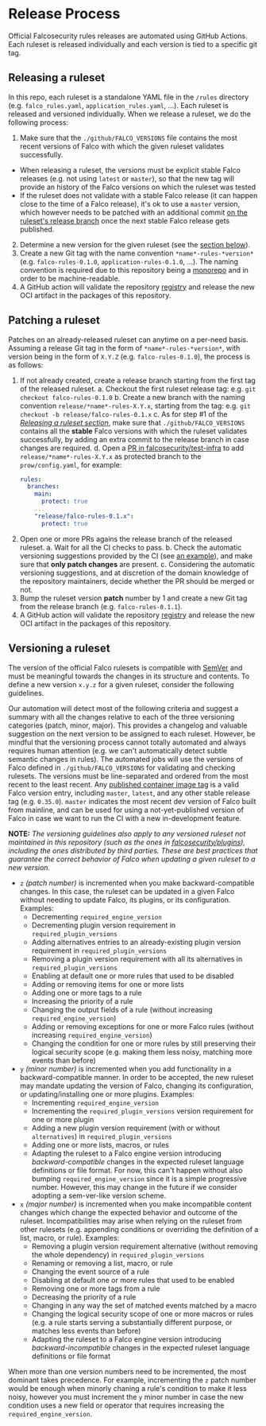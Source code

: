 # Release Process

Official Falcosecurity rules releases are automated using GitHub Actions. Each ruleset is released individually and each version is tied to a specific git tag.

## Releasing a ruleset

In this repo, each ruleset is a standalone YAML file in the `/rules` directory (e.g. `falco_rules.yaml`, `application_rules.yaml`, ...). Each ruleset is released and versioned individually. When we release a ruleset, we do the following process:

1. Make sure that the `./github/FALCO_VERSIONS` file contains the most recent versions of Falco with which the given ruleset validates successfully.
  - When releasing a ruleset, the versions must be explicit stable Falco releases (e.g. not using `latest` or `master`), so that the new tag will provide an history of the Falco versions on which the ruleset was tested
  - If the ruleset does not validate with a stable Falco release (it can happen close to the time of a Falco release), it's ok to use a `master` version, which however needs to be patched with an additional commit [on the ruleset's release branch](#patching-a-ruleset) once the next stable Falco release gets published.
2. Determine a new version for the given ruleset (see the [section below](#versioning-a-ruleset)).
3. Create a new Git tag with the name convention `*name*-rules-*version*` (e.g. `falco-rules-0.1.0`, `application-rules-0.1.0`, ...). The naming convention is required due to this repository being a [monorepo](https://en.wikipedia.org/wiki/Monorepo) and in order to be machine-readable.
4. A GitHub action will validate the repository [registry](./registry.yaml) and release the new OCI artifact in the packages of this repository.

## Patching a ruleset

Patches on an already-released ruleset can anytime on a per-need basis. Assuming a release Git tag in the form of `*name*-rules-*version*`, with version being in the form of `X.Y.Z` (e.g. `falco-rules-0.1.0`), the process is as follows:

1. If not already created, create a release branch starting from the first tag of the released ruleset.
  a. Checkout the first ruleset release tag: e.g. `git checkout falco-rules-0.1.0`
  b. Create a new branch with the naming convention `release/*name*-rules-X.Y.x`, starting from the tag: e.g. `git checkout -b release/falco-rules-0.1.x`
  c. As for step #1 of the [*Releasing a ruleset section*](#releasing-a-ruleset), make sure that `./github/FALCO_VERSIONS` contains all the **stable** Falco versions with which the ruleset validates successfully, by adding an extra commit to the release branch in case changes are required.
  d. Open a [PR in falcosecurity/test-infra](https://github.com/falcosecurity/test-infra/edit/master/config/config.yaml) to add `release/*name*-rules-X.Y.x` as protected branch to the `prow/config.yaml`, for example:
    ```yaml
    rules:
      branches:
        main:
          protect: true
        ...
        "release/falco-rules-0.1.x":
          protect: true
    ```
2. Open one or more PRs agains the release branch of the released ruleset.
  a. Wait for all the CI checks to pass.
  b. Check the automatic versioning suggestions provided by the CI (see [an example](https://github.com/falcosecurity/rules/pull/74#issuecomment-1571867580)), and make sure that **only patch changes** are present.
  c. Considering the automatic versioning suggestions, and at discretion of the domain knowledge of the repository maintainers, decide whether the PR should be merged or not.
3. Bump the ruleset version **patch** number by 1 and create a new Git tag from the release branch (e.g. `falco-rules-0.1.1`).
4. A GitHub action will validate the repository [registry](./registry.yaml) and release the new OCI artifact in the packages of this repository.

## Versioning a ruleset

The version of the official Falco rulesets is compatible with [SemVer](https://semver.org/) and must be meaningful towards the changes in its structure and contents. To define a new version `x.y.z` for a given ruleset, consider the following guidelines. 

Our automation will detect most of the following criteria and suggest a summary with all the changes relative to each of the three versioning categories (patch, minor, major). This provides a changelog and valuable suggestion on the next version to be assigned to each ruleset. However, be mindful that the versioning process cannot totally automated and always requires human attention (e.g. we can't automatically detect subtle semantic changes in rules). The automated jobs will use the versions of Falco defined in `./github/FALCO_VERSIONS` for validating and checking rulesets. The versions must be line-separated and ordered from the most recent to the least recent. Any [published container image tag](https://hub.docker.com/r/falcosecurity/falco/tags) is a valid Falco version entry, including `master`, `latest`, and any other stable release tag (e.g. `0.35.0`). `master` indicates the most recent dev version of Falco built from mainline, and can be used for using a not-yet-published version of Falco in case we want to run the CI with a new in-development feature.

**NOTE:** *The versioning guidelines also apply to any versioned ruleset not maintained in this repository (such as the ones in [falcosecurity/plugins](https://github.com/falcosecurity/plugins)), including the ones distributed by third parties. These are best practices that guarantee the correct behavior of Falco when updating a given ruleset to a new version.*

- `z` _(patch number)_ is incremented when you make backward-compatible changes. In this case, the ruleset can be updated in a given Falco without needing to update Falco, its plugins, or its configuration. Examples:
    - Decrementing `required_engine_version`
    - Decrementing plugin version requirement in `required_plugin_versions`
    - Adding alternatives entries to an already-existing plugin version requirement in `required_plugin_versions`
    - Removing a plugin version requirement with all its alternatives in `required_plugin_versions`
    - Enabling at default one or more rules that used to be disabled
    - Adding or removing items for one or more lists
    - Adding one or more tags to a rule
    - Increasing the priority of a rule
    - Changing the output fields of a rule (without increasing `required_engine_version`)
    - Adding or removing exceptions for one or more Falco rules (without increasing `required_engine_version`)
    - Changing the condition for one or more rules by still preserving their logical security scope (e.g. making them less noisy, matching more events than before)
- `y` _(minor number)_ is incremented when you add functionality in a backward-compatible manner. In order to be accepted, the new ruleset may mandate updating the version of Falco, changing its configuration, or updating/installing one or more plugins. Examples:
    - Incrementing `required_engine_version`
    - Incrementing the `required_plugin_versions` version requirement for one or more plugin
    - Adding a new plugin version requirement (with or without `alternatives`) in `required_plugin_versions`
    - Adding one or more lists, macros, or rules
    - Adapting the ruleset to a Falco engine version introducing *backward-compatible* changes in the expected ruleset language definitions or file format. For now, this can't happen without also bumping `required_engine_version` since it is a simple progressive number. However, this may change in the future if we consider adopting a sem-ver-like version scheme.
- `x` _(major number)_ is incremented when you make incompatible content changes which change the expected behavior and outcome of the ruleset. Incompatibilities may arise when relying on the ruleset from other rulesets (e.g. appending conditions or overriding the definition of a list, macro, or rule). Examples:
    - Removing a plugin version requirement alternative (without removing the whole dependency) in `required_plugin_versions`
    - Renaming or removing a list, macro, or rule
    - Changing the event source of a rule
    - Disabling at default one or more rules that used to be enabled
    - Removing one or more tags from a rule
    - Decreasing the priority of a rule
    - Changing in any way the set of matched events matched by a macro
    - Changing the logical security scope of one or more macros or rules (e.g. a rule starts serving a substantially different purpose, or matches less events than before)
    - Adapting the ruleset to a Falco engine version introducing *backward-incompatible* changes in the expected ruleset language definitions or file format

When more than one version numbers need to be incremented, the most dominant takes precedence. For example, incrementing the `z` patch number would be enough when minorly chaning a rule's condition to make it less noisy, however you must increment the `y` minor number in case the new condition uses a new field or operator that requires increasing the `required_engine_version`.
